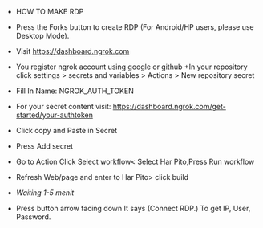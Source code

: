  + HOW TO MAKE RDP
 
+ Press the Forks button to create RDP (For Android/HP users, please use Desktop Mode).

+ Visit https://dashboard.ngrok.com

+ You register ngrok account using google or github
+In your repository click settings > secrets and variables > Actions > New repository secret

+ Fill In Name:  NGROK_AUTH_TOKEN

 + For your secret content visit:  https://dashboard.ngrok.com/get-started/your-authtoken
+ Click copy and Paste in Secret
  
+ Press Add secret

+ Go to Action Click Select workflow< Select Har Pito,Press Run workflow

+ Refresh Web/page and enter to Har Pito> click build

+ *Waiting 1-5 menit*

+ Press button arrow facing down It says (Connect RDP.) To get  IP, User, Password.

  

